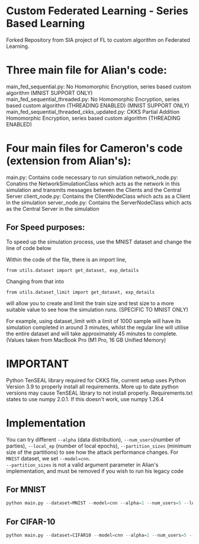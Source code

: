 # Custom Federated Learning - Series Based Learning
Forked Repository from SIA project of FL to custom algorithm on Federated Learning.

# Three main file for Alian's code:

main_fed_sequential.py: No Homomorphic Encryption, series based custom algorithm (MNIST SUPPORT ONLY) <br> 
main_fed_sequential_threaded.py: No Homomorphic Encryption, series based custom algorithm (THREADING ENABLED) (MNIST SUPPORT ONLY) <br>
main_fed_sequential_threaded_ckks_updated.py: CKKS Partial Addition Homomorphic Encryption, series based custom algorithm (THREADING ENABLED) <br>

# Four main files for Cameron's code (extension from Alian's):

main.py: Contains code necessary to run simulation
network_node.py: Conatins the NetworkSimulationClass which acts as the network in this simulation and transmits messages between the Clients and the Central Server
client_node.py: Contains the ClientNodeClass which acts as a Client in the simulation
server_node.py: Contains the ServerNodeClass which acts as the Central Server in the simulation

## For Speed purposes:

To speed up the simulation process, use the MNIST dataset and change the line of code below

Within the code of the file, there is an import line, 
```
from utils.dataset import get_dataset, exp_details
```
Changing from that into
```
from utils.dataset_limit import get_dataset, exp_details
```
will allow you to create and limit the train size and test size to a more suitable value to see how the simulation runs. (SPECIFIC TO MNIST ONLY)

For example, using dataset_limit with a limit of 1000 sample will have its simulation completed in around 3 minutes, whilst the regular line will utilise the entire dataset and will take approximately 45 minutes to complete. (Values taken from MacBook Pro (M1 Pro, 16 GB Unified Memory)


# IMPORTANT

Python TenSEAL library required for CKKS file, current setup uses Python Version 3.9 to properly install all requirements. More up to date python versions may cause TenSEAL library to not install properly. Requirements.txt states to use numpy 2.0.1. If this doesn't work, use numpy 1.26.4


# Implementation

You can try different `--alpha` (data distribution), `--num_users`(number of parties), `--local_ep` (number of local epochs), `--partition_sizes` (minimum size of the partitions) to see how the attack performance changes. For `MNIST` dataset, we set `--model=cnn`.<br>
`--partition_sizes` is not a valid argument parameter in Alian's implementation, and must be removed if you wish to run his legacy code

## For MNIST
```python
python main.py --dataset=MNIST --model=cnn --alpha=1 --num_users=5 --local_ep=5 --partition_size=3
```

## For CIFAR-10
```python
python main.py --dataset=CIFAR10 --model=cnn --alpha=1 --num_users=5 --local_ep=5 --partition_size=3
```
